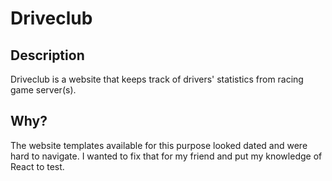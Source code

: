 # Driveclub



## Description
Driveclub is a website that keeps track of drivers' statistics from racing game server(s).



## Why?
The website templates available for this purpose looked dated and were hard to navigate.
I wanted to fix that for my friend and put my knowledge of React to test.
